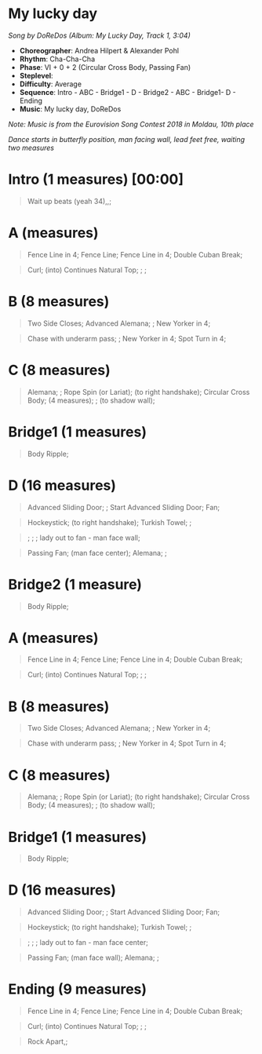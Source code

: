 # My lucky day
*Song by DoReDos (Album: My Lucky Day, Track 1, 3:04)*

* **Choreographer**: Andrea Hilpert & Alexander Pohl
* **Rhythm**: Cha-Cha-Cha
* **Phase**: VI + 0 + 2 (Circular Cross Body, Passing Fan)
* **Steplevel**:
* **Difficulty**: Average
* **Sequence**: Intro - ABC - Bridge1 - D - Bridge2 - ABC - Bridge1- D - Ending
* **Music**: My lucky day, DoReDos

*Note: Music is from the Eurovision Song Contest 2018 in Moldau, 10th place*

*Dance starts in butterfly position, man facing wall, lead feet free, waiting two measures*

# Intro (1 measures) [00:00]

> Wait up beats (yeah 34),,;

# A (measures)

> Fence Line in 4; Fence Line; Fence Line in 4; Double Cuban Break;

> Curl; (into) Continues Natural Top; ; ;

# B (8 measures)

> Two Side Closes; Advanced Alemana; ; New Yorker in 4;

> Chase with underarm pass; ; New Yorker in 4; Spot Turn in 4;

# C (8 measures)

> Alemana; ; Rope Spin (or Lariat); (to right handshake); Circular Cross Body; (4 measures); ; (to shadow wall);

# Bridge1 (1 measures)

> Body Ripple;

# D (16 measures)

> Advanced Sliding Door; ; Start Advanced Sliding Door; Fan;

> Hockeystick; (to right handshake); Turkish Towel; ;

> ; ; ; lady out to fan - man face wall;

> Passing Fan; (man face center); Alemana; ;

# Bridge2 (1 measure)

> Body Ripple;

# A (measures)

> Fence Line in 4; Fence Line; Fence Line in 4; Double Cuban Break;

> Curl; (into) Continues Natural Top; ; ;

# B (8 measures)

> Two Side Closes; Advanced Alemana; ; New Yorker in 4;

> Chase with underarm pass; ; New Yorker in 4; Spot Turn in 4;

# C (8 measures)

> Alemana; ; Rope Spin (or Lariat); (to right handshake); Circular Cross Body; (4 measures); ; (to shadow wall);

# Bridge1 (1 measures)

> Body Ripple;

# D (16 measures)

> Advanced Sliding Door; ; Start Advanced Sliding Door; Fan;

> Hockeystick; (to right handshake); Turkish Towel; ;

> ; ; ; lady out to fan - man face center;

> Passing Fan; (man face wall); Alemana; ;

# Ending (9 measures)

> Fence Line in 4; Fence Line; Fence Line in 4; Double Cuban Break;

> Curl; (into) Continues Natural Top; ; ;

> Rock Apart,;
